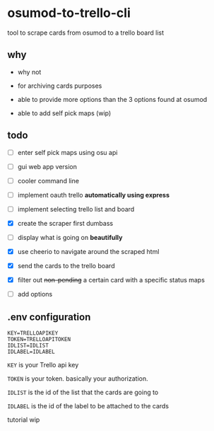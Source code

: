 # osumod-to-trello-cli

tool to scrape cards from osumod to a trello board list

## why

- why not

- for archiving cards purposes

- able to provide more options than the 3 options found at osumod

- able to add self pick maps (wip)

## todo

- [ ] enter self pick maps using osu api

- [ ] gui web app version

- [ ] cooler command line

- [ ] implement oauth trello **automatically using express**

- [ ] implement selecting trello list and board

- [x] create the scraper first dumbass

- [ ] display what is going on **beautifully**

- [x] use cheerio to navigate around the scraped html

- [x] send the cards to the trello board

- [x] filter out ~~non-pending~~ a certain card with a specific status maps

- [ ] add options

## .env configuration

```
KEY=TRELLOAPIKEY
TOKEN=TRELLOAPITOKEN
IDLIST=IDLIST
IDLABEL=IDLABEL
```

`KEY` is your Trello api key

`TOKEN` is your token. basically your authorization.

`IDLIST` is the id of the list that the cards are going to

`IDLABEL` is the id of the label to be attached to the cards

tutorial wip
